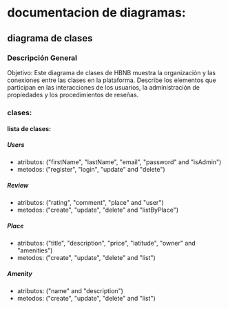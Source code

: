 # documentacion de diagramas:

## diagrama de clases 

### Descripción General
Objetivo: Este diagrama de clases de HBNB muestra la organización y las conexiones entre las clases en la plataforma. Describe los elementos que participan en las interacciones de los usuarios, la administración de propiedades y los procedimientos de reseñas.

### clases:
#### lista de clases:

##### Users
- atributos: ("firstName", "lastName", "email", "password" and "isAdmin")
- metodos: ("register", "login", "update" and "delete")

##### Review
- atributos: ("rating", "comment", "place" and "user")
- metodos: ("create", "update", "delete" and "listByPlace")

##### Place
- atributos: ("title", "description", "price", "latitude", "owner" and "amenities")
- metodos: ("create", "update", "delete" and "list")

##### Amenity
- atributos: ("name" and "description")
- metodos: ("create", "update", "delete" and "list")
 